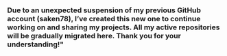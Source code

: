 ### Due to an unexpected suspension of my previous GitHub account (saken78), I’ve created this new one to continue working on and sharing my projects. All my active repositories will be gradually migrated here. Thank you for your understanding!" 
